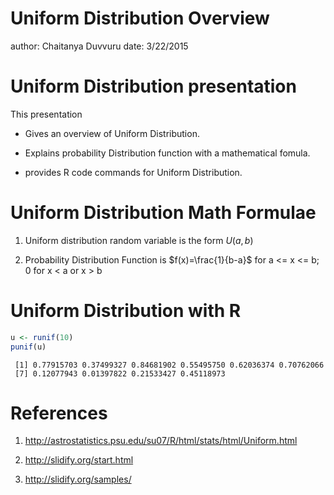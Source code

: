 Uniform Distribution Overview
========================================================
author: Chaitanya Duvvuru
date: 3/22/2015

Uniform Distribution presentation
========================================================

This presentation 

- Gives an overview of Uniform Distribution.

- Explains probability Distribution function with a mathematical fomula.

- provides R code commands for Uniform Distribution.

Uniform Distribution Math Formulae
========================================================

1. Uniform distribution random variable is the form $U(a,b)$

2. Probability Distribution Function  is $f(x)=\frac{1}{b-a}$ for a <= x <= b;
                                                            0 for x < a or x > b
                                                            

Uniform Distribution with R 
========================================================


```r
u <- runif(10) 
punif(u)
```

```
 [1] 0.77915703 0.37499327 0.84681902 0.55495750 0.62036374 0.70762066
 [7] 0.12077943 0.01397822 0.21533427 0.45118973
```

References
========================================================

1. http://astrostatistics.psu.edu/su07/R/html/stats/html/Uniform.html

2. http://slidify.org/start.html

3. http://slidify.org/samples/

